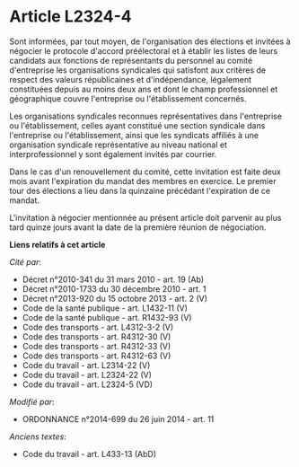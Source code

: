 # Article L2324-4

Sont informées, par tout moyen, de l'organisation des élections et invitées à négocier le protocole d'accord préélectoral et
à établir les listes de leurs candidats aux fonctions de représentants du personnel au comité d'entreprise les organisations
syndicales qui satisfont aux critères de respect des valeurs républicaines et d'indépendance, légalement constituées depuis
au moins deux ans et dont le champ professionnel et géographique couvre l'entreprise ou l'établissement concernés. 

Les organisations syndicales reconnues représentatives dans l'entreprise ou l'établissement, celles ayant constitué une
section syndicale dans l'entreprise ou l'établissement, ainsi que les syndicats affiliés à une organisation syndicale
représentative au niveau national et interprofessionnel y sont également invités par courrier. 

Dans le cas d'un renouvellement du comité, cette invitation est faite deux mois avant l'expiration du mandat des membres en
exercice. Le premier tour des élections a lieu dans la quinzaine précédant l'expiration de ce mandat.

L'invitation à négocier mentionnée au présent article doit parvenir au plus tard quinze jours avant la date de la première
réunion de négociation.

**Liens relatifs à cet article**

_Cité par_:

  - Décret n°2010-341 du 31 mars 2010 - art. 19 (Ab)
  - Décret n°2010-1733 du 30 décembre 2010 - art. 1
  - Décret n°2013-920 du 15 octobre 2013 - art. 2 (V)
  - Code de la santé publique - art. L1432-11 (V)
  - Code de la santé publique - art. R1432-93 (V)
  - Code des transports - art. L4312-3-2 (V)
  - Code des transports - art. R4312-30 (V)
  - Code des transports - art. R4312-33 (V)
  - Code des transports - art. R4312-63 (V)
  - Code du travail - art. L2314-22 (V)
  - Code du travail - art. L2324-22 (V)
  - Code du travail - art. L2324-5 (VD)

_Modifié par_:

  - ORDONNANCE n°2014-699 du 26 juin 2014 - art. 11

_Anciens textes_:

  - Code du travail - art. L433-13 (AbD)
